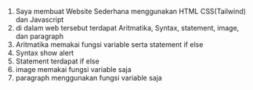 1. Saya membuat Website Sederhana menggunakan HTML CSS(Tailwind) dan Javascript
2. di dalam web tersebut terdapat Aritmatika, Syntax, statement, image, dan paragraph
3. Aritmatika memakai fungsi variable serta statement if else
4. Syntax show alert
5. Statement terdapat if else
6. image memakai fungsi variable saja
7. paragraph menggunakan fungsi variable saja